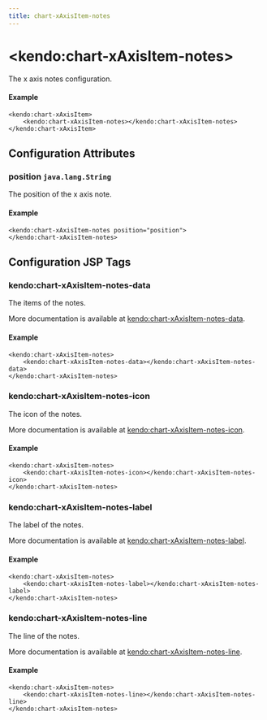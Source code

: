 ```yaml
---
title: chart-xAxisItem-notes
---
```


# \<kendo:chart-xAxisItem-notes\>

The x axis notes configuration.

#### Example
    <kendo:chart-xAxisItem>
        <kendo:chart-xAxisItem-notes></kendo:chart-xAxisItem-notes>
    </kendo:chart-xAxisItem>

## Configuration Attributes

### position `java.lang.String`

The position of the x axis note.

#### Example
    <kendo:chart-xAxisItem-notes position="position">
    </kendo:chart-xAxisItem-notes>


##  Configuration JSP Tags

### kendo:chart-xAxisItem-notes-data

The items of the notes.

More documentation is available at [kendo:chart-xAxisItem-notes-data](/kendo-ui/api/wrappers/jsp/chart/xaxisitem-notes-data).

#### Example

    <kendo:chart-xAxisItem-notes>
        <kendo:chart-xAxisItem-notes-data></kendo:chart-xAxisItem-notes-data>
    </kendo:chart-xAxisItem-notes>

### kendo:chart-xAxisItem-notes-icon

The icon of the notes.

More documentation is available at [kendo:chart-xAxisItem-notes-icon](/kendo-ui/api/wrappers/jsp/chart/xaxisitem-notes-icon).

#### Example

    <kendo:chart-xAxisItem-notes>
        <kendo:chart-xAxisItem-notes-icon></kendo:chart-xAxisItem-notes-icon>
    </kendo:chart-xAxisItem-notes>

### kendo:chart-xAxisItem-notes-label

The label of the notes.

More documentation is available at [kendo:chart-xAxisItem-notes-label](/kendo-ui/api/wrappers/jsp/chart/xaxisitem-notes-label).

#### Example

    <kendo:chart-xAxisItem-notes>
        <kendo:chart-xAxisItem-notes-label></kendo:chart-xAxisItem-notes-label>
    </kendo:chart-xAxisItem-notes>

### kendo:chart-xAxisItem-notes-line

The line of the notes.

More documentation is available at [kendo:chart-xAxisItem-notes-line](/kendo-ui/api/wrappers/jsp/chart/xaxisitem-notes-line).

#### Example

    <kendo:chart-xAxisItem-notes>
        <kendo:chart-xAxisItem-notes-line></kendo:chart-xAxisItem-notes-line>
    </kendo:chart-xAxisItem-notes>


